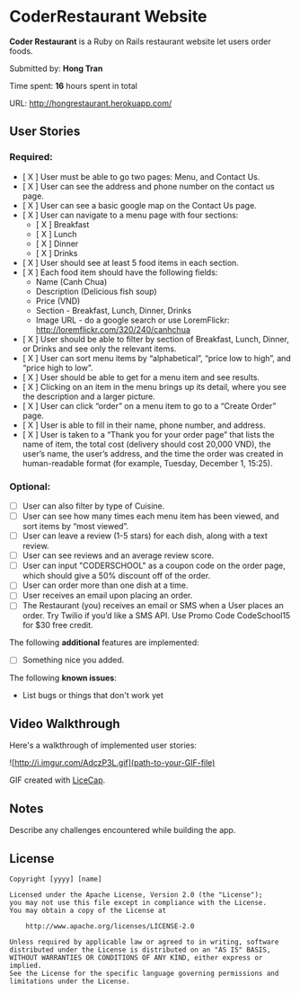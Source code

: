 # CoderRestaurant Website

**Coder Restaurant** is a Ruby on Rails restaurant website let users order foods.

Submitted by: **Hong Tran**

Time spent: **16** hours spent in total

URL: http://hongrestaurant.herokuapp.com/

## User Stories

### Required:

* [ X ] User must be able to go two pages: Menu, and Contact Us.
* [ X ] User can see the address and phone number on the contact us page.
* [ X ] User can see a basic google map on the Contact Us page.
* [ X ] User can navigate to a menu page with four sections:
  * [ X ] Breakfast
  * [ X ] Lunch
  * [ X ] Dinner
  * [ X ] Drinks
* [ X ] User should see at least 5 food items in each section.
* [ X ] Each food item should have the following fields:
  * Name (Canh Chua)
  * Description (Delicious fish soup)
  * Price (VND)
  * Section - Breakfast, Lunch, Dinner, Drinks
  * Image URL - do a google search or use LoremFlickr: http://loremflickr.com/320/240/canhchua
* [ X ] User should be able to filter by section of Breakfast, Lunch, Dinner, or Drinks and see only the relevant items.
* [ X ] User can sort menu items by “alphabetical”, “price low to high”, and “price high to low”.
* [ X ] User should be able to get for a menu item and see results.
* [ X ] Clicking on an item in the menu brings up its detail, where you see the description and a larger picture.
* [ X ] User can click “order” on a menu item to go to a “Create Order” page.
* [ X ] User is able to fill in their name, phone number, and address.
* [ X ] User is taken to a “Thank you for your order page” that lists the name of item, the total cost (delivery should cost 20,000 VND), the user’s name, the user’s address, and the time the order was created in human-readable format (for example, Tuesday, December 1, 15:25).

### Optional:

* [ ] User can also filter by type of Cuisine.
* [ ] User can see how many times each menu item has been viewed, and sort items by “most viewed”.
* [ ] User can leave a review (1-5 stars) for each dish, along with a text review.
* [ ] User can see reviews and an average review score.
* [ ] User can input "CODERSCHOOL" as a coupon code on the order page, which should give a 50% discount off of the order.
* [ ] User can order more than one dish at a time.
* [ ] User receives an email upon placing an order.
* [ ] The Restaurant (you) receives an email or SMS when a User places an order. Try Twilio if you’d like a SMS API. Use Promo Code CodeSchool15 for $30 free credit.

The following **additional** features are implemented:

* [ ] Something nice you added.

The following **known issues**:

* List bugs or things that don't work yet

## Video Walkthrough

Here's a walkthrough of implemented user stories:

![http://i.imgur.com/AdczP3L.gif](path-to-your-GIF-file)

GIF created with [LiceCap](http://www.cockos.com/licecap/).

## Notes

Describe any challenges encountered while building the app.

## License

    Copyright [yyyy] [name]

    Licensed under the Apache License, Version 2.0 (the "License");
    you may not use this file except in compliance with the License.
    You may obtain a copy of the License at

        http://www.apache.org/licenses/LICENSE-2.0

    Unless required by applicable law or agreed to in writing, software
    distributed under the License is distributed on an "AS IS" BASIS,
    WITHOUT WARRANTIES OR CONDITIONS OF ANY KIND, either express or implied.
    See the License for the specific language governing permissions and
    limitations under the License.